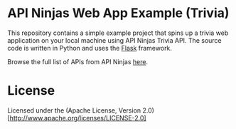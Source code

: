 # API Ninjas Web App Example (Trivia)

This repository contains a simple example project that spins up a trivia web application on your local machine using API Ninjas Trivia API. The source code is written in Python and uses the [Flask](https://flask.palletsprojects.com) framework.

Browse the full list of APIs from API Ninjas [here](https://api-ninjas.com/api).

# License

Licensed under the (Apache License, Version 2.0)[http://www.apache.org/licenses/LICENSE-2.0]
